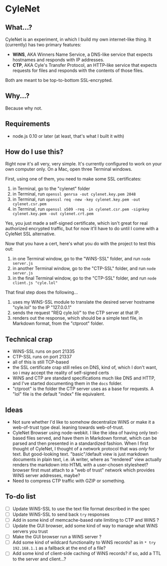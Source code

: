 # CyleNet

## What...?

CyleNet is an experiment, in which I build my own internet-like thing. It (currently) has two primary features:

- **WiNS**, AKA Winners Name Service, a DNS-like service that expects hostnames and responds with IP addresses.
- **CTP**, AKA Cyle's Transfer Protocol, an HTTP-like service that expects requests for files and responds with the contents of those files.

Both are meant to be top-to-bottom SSL-encrypted.

## Why...?

Because why not.

## Requirements

- node.js 0.10 or later (at least, that's what I built it with)

## How do I use this?

Right now it's all very, very simple. It's currently configured to work on your own computer only. On a Mac, open three Terminal windows.

First, using one of them, you need to make some SSL certificates:

1. in Terminal, go to the "cylenet" folder
1. in Terminal, run `openssl genrsa -out cylenet.key.pem 2048`
1. in Terminal, run `openssl req -new -key cylenet.key.pem -out cylenet.csr.pem`
1. in Terminal, run `openssl x509 -req -in cylenet.csr.pem -signkey cylenet.key.pem -out cylenet.crt.pem`

Yes, you just made a self-signed certificate, which isn't great for real authorized encrypted traffic, but for now it'll have to do until I come with a CyleNet SSL alternative.

Now that you have a cert, here's what you do with the project to test this out:

1. in one Terminal window, go to the "WiNS-SSL" folder, and run `node server.js`
1. in another Terminal window, go to the "CTP-SSL" folder, and run `node server.js`
1. in the final Terminal window, go to the "CTP-SSL" folder, and run `node client.js "cyle.lol"`

That final step does the following...

1. uses my WiNS-SSL module to translate the desired server hostname "cyle.lol" to the IP "127.0.0.1"
1. sends the request "REQ cyle.lol/" to the CTP server at that IP.
1. renders out the response, which should be a simple text file, in Markdown format, from the "ctproot" folder.

## Technical crap

- WiNS-SSL runs on port 21335
- CTP-SSL runs on port 21337
- all of this is still TCP-based
- the SSL certificate crap still relies on DNS, kind of, which I don't want, so i may accept the reality of self-signed certs
- WiNS and CTP are standard specifications much like DNS and HTTP, and I've started documenting them in the `docs` folder.
- "ctproot" is the folder the CTP server uses as a base for requests. A "lol" file is the default "index" file equivalent.

## Ideas

- Not sure whether I'd like to somehow decentralize WiNS or make it a web-of-trust type deal. leaning towards web-of-trust.
- CyleNet Browser using node-webkit. I like the idea of having only text-based files served, and have them in Markdown format, which can be parsed and then presented in a standardized fashion. When I first thought of CyleNet, I thought of a network protocol that was *only* for text. But good-looking text. "basic"/default view is just markdown documents in plain text, i.e. iA writer, where as "rendered" view actually renders the markdown into HTML with a user-chosen stylesheet? browser first must attach to a "web of trust" network which provides WiNS server addresses, maybe?
- Need to compress CTP traffic with GZIP or something.

## To-do list

- [ ] Update WiNS-SSL to use the text file format described in the spec
- [ ] Update WiNS-SSL to send back `try` responses
- [ ] Add in some kind of memcache-based rate limiting to CTP and WiNS ?
- [ ] Update the GUI browser, add some kind of way to manage what WiNS servers you trust
- [ ] Make the GUI browser run a WiNS server ?
- [ ] Add some kind of wildcard functionality to WiNS records? as in `* try 192.168.1.1` as a fallback at the end of a file?
- [ ] Add some kind of client-side caching of WiNS records? if so, add a TTL to the server and client...?
